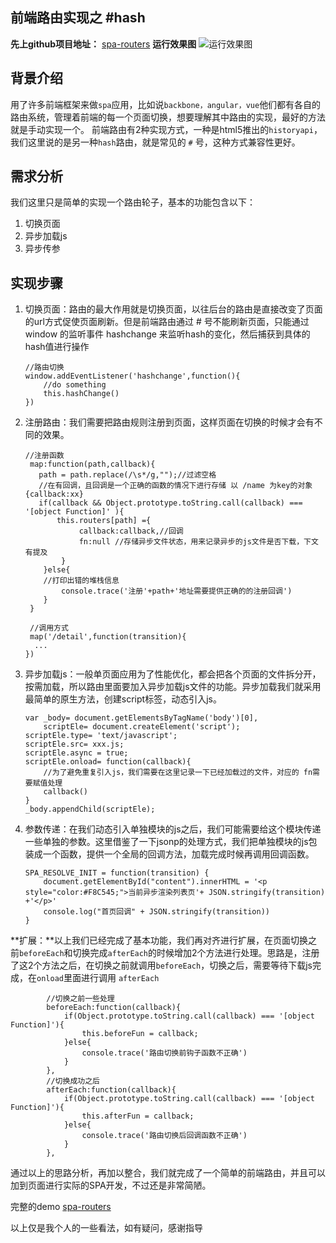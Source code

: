 ## 前端路由实现之 #hash ##
**先上github项目地址：** [spa-routers][1]
**运行效果图**
![运行效果图][2]

## 背景介绍 ##
用了许多前端框架来做`spa`应用，比如说`backbone，angular，vue`他们都有各自的路由系统，管理着前端的每一个页面切换，想要理解其中路由的实现，最好的方法就是手动实现一个。
前端路由有2种实现方式，一种是html5推出的`historyapi`，我们这里说的是另一种`hash`路由，就是常见的 `#` 号，这种方式兼容性更好。
## 需求分析 ##
我们这里只是简单的实现一个路由轮子，基本的功能包含以下：

 1. 切换页面
 2. 异步加载js
 3. 异步传参

## 实现步骤 ##

 1. 切换页面：路由的最大作用就是切换页面，以往后台的路由是直接改变了页面的url方式促使页面刷新。但是前端路由通过 # 号不能刷新页面，只能通过  window 的监听事件  hashchange 来监听hash的变化，然后捕获到具体的hash值进行操作

    ```
    //路由切换
	window.addEventListener('hashchange',function(){
		//do something 
        this.hashChange()
	})
    ```

 2. 注册路由：我们需要把路由规则注册到页面，这样页面在切换的时候才会有不同的效果。

    ```
    //注册函数
     map:function(path,callback){
       path = path.replace(/\s*/g,"");//过滤空格
       //在有回调，且回调是一个正确的函数的情况下进行存储 以 /name 为key的对象 {callback:xx}
       if(callback && Object.prototype.toString.call(callback) === '[object Function]' ){
    	   this.routers[path] ={
    			callback:callback,//回调
    			fn:null //存储异步文件状态，用来记录异步的js文件是否下载，下文有提及
    		} 
    	}else{
    	//打印出错的堆栈信息
    		console.trace('注册'+path+'地址需要提供正确的的注册回调')
    	}
     }
     
     //调用方式
     map('/detail',function(transition){
      ...
  	})
    ```

 3. 异步加载js：一般单页面应用为了性能优化，都会把各个页面的文件拆分开，按需加载，所以路由里面要加入异步加载js文件的功能。异步加载我们就采用最简单的原生方法，创建script标签，动态引入js。

    ```
    var _body= document.getElementsByTagName('body')[0],
	    scriptEle= document.createElement('script'); 
	scriptEle.type= 'text/javascript'; 
	scriptEle.src= xxx.js; 
	scriptEle.async = true;
	scriptEle.onload= function(callback){ 
        //为了避免重复引入js，我们需要在这里记录一下已经加载过的文件，对应的 fn需要赋值处理
        callback()
	} 
	_body.appendChild(scriptEle); 	
    ```

 4. 参数传递：在我们动态引入单独模块的js之后，我们可能需要给这个模块传递一些单独的参数。这里借鉴了一下jsonp的处理方式，我们把单独模块的js包装成一个函数，提供一个全局的回调方法，加载完成时候再调用回调函数。

    ```
    SPA_RESOLVE_INIT = function(transition) { 
    	document.getElementById("content").innerHTML = '<p style="color:#F8C545;">当前异步渲染列表页'+ JSON.stringify(transition) +'</p>'
    	console.log("首页回调" + JSON.stringify(transition))
    }
    ```
**扩展：**以上我们已经完成了基本功能，我们再对齐进行扩展，在页面切换之前`beforeEach`和切换完成`afterEach`的时候增加2个方法进行处理。思路是，注册了这2个方法之后，在切换之前就调用`beforeEach`，切换之后，需要等待下载js完成，在`onload`里面进行调用 `afterEach`

```
        //切换之前一些处理
		beforeEach:function(callback){
			if(Object.prototype.toString.call(callback) === '[object Function]'){
				this.beforeFun = callback;
			}else{
				console.trace('路由切换前钩子函数不正确')
			}
		},
		//切换成功之后
		afterEach:function(callback){
			if(Object.prototype.toString.call(callback) === '[object Function]'){
				this.afterFun = callback;
			}else{
				console.trace('路由切换后回调函数不正确')
			}
		},
```
通过以上的思路分析，再加以整合，我们就完成了一个简单的前端路由，并且可以加到页面进行实际的SPA开发，不过还是非常简陋。

完整的demo
 [spa-routers][3]
   
以上仅是我个人的一些看法，如有疑问，感谢指导    


  [1]: https://github.com/kliuj/spa-routers
  [2]: https://sfault-image.b0.upaiyun.com/141/103/1411034344-5821e08e5c623_articlex
  [3]: https://github.com/kliuj/spa-routers

